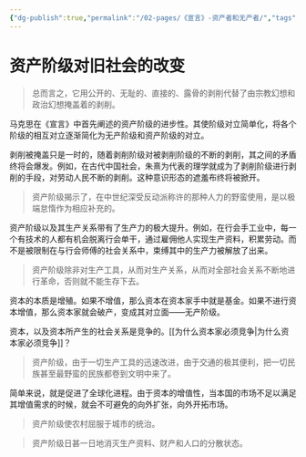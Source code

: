 ```yaml
---
{"dg-publish":true,"permalink":"/02-pages/《宣言》-资产者和无产者/","tags":["personal/blog","哲学/马克思主义"]}
---
```


# 资产阶级对旧社会的改变
>总而言之，它用公开的、无耻的、直接的、露骨的剥削代替了由宗教幻想和政治幻想掩盖着的剥削。

马克思在《宣言》中首先阐述的资产阶级的进步性。其使阶级对立简单化，将各个阶级的相互对立逐渐简化为无产阶级和资产阶级的对立。

剥削被掩盖只是一时的，随着剥削阶级对被剥削阶级的不断的剥削，其之间的矛盾终将会爆发。例如，在古代中国社会，朱熹为代表的理学就成为了剥削阶级进行剥削的手段，对劳动人民不断的剥削。这种意识形态的遮羞布终将被掀开。

>资产阶级揭示了，在中世纪深受反动派称许的那种人力的野蛮使用，是以极端怠惰作为相应补充的。

资产阶级以及其生产关系带有了生产力的极大提升。例如，在行会手工业中，每一个有技术的人都有机会脱离行会单干，通过雇佣他人实现生产资料，积累劳动。而不是被限制在与行会师傅的社会关系中，束缚其中的生产力被解放了出来。

>资产阶级除非对生产工具，从而对生产关系，从而对全部社会关系不断地进行革命，否则就不能生存下去。

资本的本质是增殖。如果不增值，那么资本在资本家手中就是基金。如果不进行资本增值，那么资本家就会破产，变成其对立面——无产阶级。

资本，以及资本所产生的社会关系是竞争的。[[为什么资本家必须竞争\|为什么资本家必须竞争]]？

>资产阶级，由于一切生产工具的迅速改进，由于交通的极其便利，把一切民族甚至最野蛮的民族都卷到文明中来了。

简单来说，就是促进了全球化进程。由于资本的增值性，当本国的市场不足以满足其增值需求的时候，就会不可避免的向外扩张，向外开拓市场。

>资产阶级使农村屈服于城市的统治。



>资产阶级日甚一日地消灭生产资料、财产和人口的分散状态。


